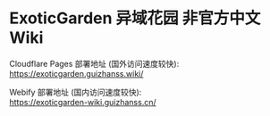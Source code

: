 # ExoticGarden 异域花园 非官方中文 Wiki

Cloudflare Pages 部署地址 (国外访问速度较快):  
https://exoticgarden.guizhanss.wiki/

Webify 部署地址 (国内访问速度较快):  
https://exoticgarden-wiki.guizhanss.cn/
